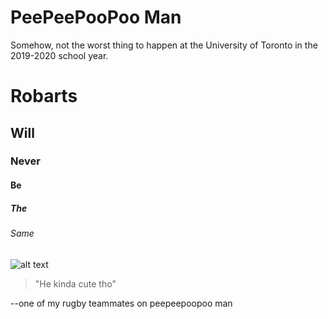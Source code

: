 # PeePeePooPoo Man

Somehow, not the worst thing to happen at the University of Toronto in the 2019-2020 school year.

# Robarts
## Will
### Never
#### Be
##### The
###### Same

![alt text](https://i.redd.it/7eimeg1b93141.png "oh sheiit it dat boi")

> "He kinda cute tho" 

--one of my rugby teammates on peepeepoopoo man

